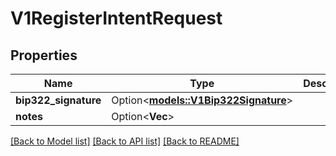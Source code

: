 # V1RegisterIntentRequest

## Properties

| Name                 | Type                                                          | Description | Notes      |
| -------------------- | ------------------------------------------------------------- | ----------- | ---------- |
| **bip322_signature** | Option<[**models::V1Bip322Signature**](v1Bip322Signature.md)> |             | [optional] |
| **notes**            | Option<**Vec<String>**>                                       |             | [optional] |

[[Back to Model list]](../README.md#documentation-for-models) [[Back to API list]](../README.md#documentation-for-api-endpoints) [[Back to README]](../README.md)
